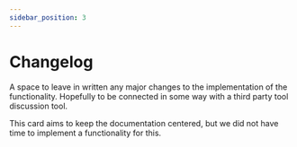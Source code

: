 ```yaml
---
sidebar_position: 3
---
```


# Changelog

A space to leave in written any major changes to the implementation of the functionality. Hopefully to be connected in some way with a third party tool discussion tool.

This card aims to keep the documentation centered, but we did not have time to implement a functionality for this.

